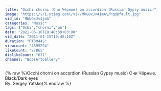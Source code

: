 ```yaml
---
title: "Occhi chorni (Очи Чёрные) on accordion (Russian Gypsy music)"
image: "https:\/\/i.ytimg.com\/vi\/MkUOxJv4jmA\/hqdefault.jpg"
vid_id: "MkUOxJv4jmA"
categories: "Music"
tags: ["Ochi","chorni","on"]
date: "2021-06-16T10:40:59+03:00"
vid_date: "2011-01-15T19:48:10Z"
duration: "PT3M44S"
viewcount: "4399294"
likeCount: "27865"
dislikeCount: "637"
channel: "BobsArtGallery"
---
```

{% raw %}Occhi chorni on accordion (Russian Gypsy music)  Очи Чёрные. Black/Dark eyes<br />By: Sergey Yatsko{% endraw %}
